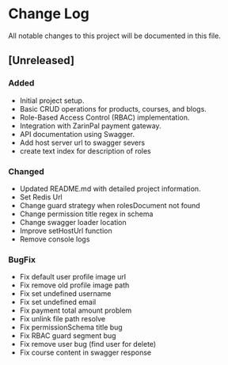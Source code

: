 # Change Log

All notable changes to this project will be documented in this file.

## [Unreleased]

### Added

- Initial project setup.
- Basic CRUD operations for products, courses, and blogs.
- Role-Based Access Control (RBAC) implementation.
- Integration with ZarinPal payment gateway.
- API documentation using Swagger.
- Add host server url to swagger severs 
- create text index for description of roles

### Changed
- Updated README.md with detailed project information.
- Set Redis Url
- Change guard strategy when rolesDocument not found 
- Change permission title regex in schema
- Change swagger loader location
- Improve setHostUrl function
- Remove console logs

### BugFix
- Fix default user profile image url
- Fix remove old profile image path
- Fix set undefined username 
- Fix set undefined email
- Fix payment total amount problem
- Fix unlink file path resolve
- Fix permissionSchema title bug
- Fix RBAC guard segment bug
- Fix remove user bug (find user for delete)
- Fix course content in swagger response 